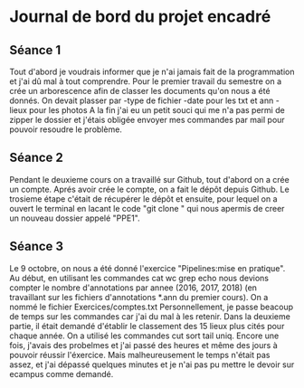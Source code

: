 # Journal de bord du projet encadré
## Séance 1

 Tout d'abord je voudrais informer que je n'ai jamais fait de la programmation et j'ai dû mal à tout comprendre.
 Pour le premier travail du semestre on a crée un arborescence afin de classer les documents qu'on nous a été donnés. On devait plasser par
-type de fichier
-date pour les txt et ann
-lieux pour les photos
 A la fin j'ai eu un petit souci qui me n'a pas permi de zipper le dossier et j'étais obligée envoyer mes commandes par mail pour pouvoir resoudre le problème.

## Séance 2

Pendant le deuxieme cours on a travaillé sur Github, tout d'abord on a crée un compte. Aprés avoir crée le compte, on a fait le dépôt depuis Github. Le trosieme étape c'était de récupérer le dépôt et ensuite, pour lequel on a ouvert le terminal en lacant le code "git clone <URL>" qui nous apermis de creer un nouveau dossier appelé "PPE1".

## Séance 3

Le 9 octobre, on nous a été donné  l'exercice "Pipelines:mise en pratique". Au début, en utilisant les commandes cat wc grep echo nous devions compter le nombre d'annotations par annee (2016, 2017, 2018) (en travaillant sur les fichiers d'annotations *.ann du premier cours). On a nommé le fichier Exercices/comptes.txt
Personnellement, je passe beacoup de temps sur les commandes car j'ai du mal à les retenir.
Dans la deuxieme partie, il était demandé d'établir le classement des 15 lieux plus cités pour chaque année. On a utilisé les commandes cut sort tail uniq. Encore une fois, j'avais des probelmes et j'ai passé des heures et même des jours à pouvoir réussir l'éxercice. Mais malheureusement le temps n'était pas assez, et j'ai dépassé quelques minutes et je n'ai pas pu mettre le devoir sur ecampus comme demandé.
